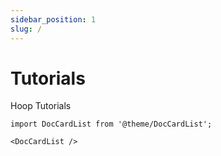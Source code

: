 ```yaml
---
sidebar_position: 1
slug: /
---
```


# Tutorials

Hoop Tutorials

```mdx-code-block
import DocCardList from '@theme/DocCardList';

<DocCardList />
```
